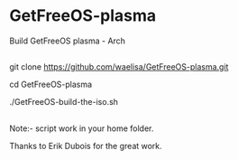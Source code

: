 # GetFreeOS-plasma
Build GetFreeOS plasma - Arch

##

git clone https://github.com/waelisa/GetFreeOS-plasma.git

cd GetFreeOS-plasma

./GetFreeOS-build-the-iso.sh

##

Note:- script work in your home folder.

Thanks to Erik Dubois for the great work.
